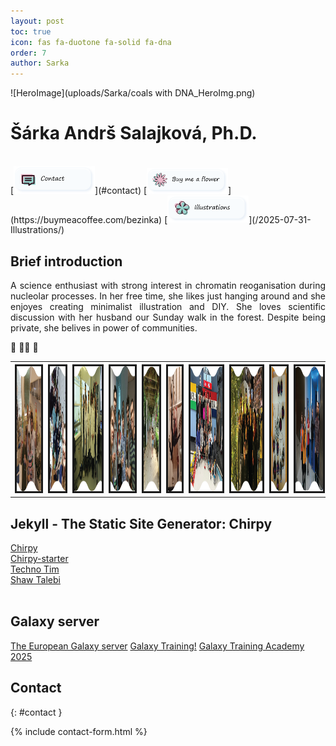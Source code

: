 ```yaml
---
layout: post
toc: true
icon: fas fa-duotone fa-solid fa-dna
order: 7
author: Sarka
---
```


![HeroImage](uploads/Sarka/coals with DNA_HeroImg.png)

# Šárka Andrš Salajková, Ph.D.
<br>
[<img src="uploads/buttons_png/contact.png" width="130" alt="email"/>](#contact)
[<img src="uploads/buttons_png/Buy me a flower.png" width="130" alt="email"/>](https://buymeacoffee.com/bezinka)
[<img src="uploads/buttons_png/Illustrations.png" width="130" alt="email"/>](/2025-07-31-Illustrations/)



## Brief introduction
<p align="justify">
 A science enthusiast with strong interest in chromatin reoganisation during nucleolar processes. In her free time, she likes just hanging around and she enjoyes creating minimalist illustration and DIY. She loves scientific discussion with her husband our Sunday walk in the forest. Despite being private, she belives in power of communities. 
</p>
🧬 🤸‍♀️ 🤘


<div align="center">
<table>
  <tr>
    <th><img src="uploads/Sarka/Sarka_gallery/s1.png" alt="" border=3 height=200 ></th>
    <th><img src="uploads/Sarka/Sarka_gallery/s2.png" alt="" border=3 height=200 ></th>
    <th><img src="uploads/Sarka/Sarka_gallery/s3.png" alt="" border=3 height=200 ></th>
    <th><img src="uploads/Sarka/Sarka_gallery/s4.png" alt="" border=3 height=200 ></th>
    <th><img src="uploads/Sarka/Sarka_gallery/s5.png" alt="" border=3 height=200 ></th>
    <th><img src="uploads/Sarka/Sarka_gallery/s6.png" alt="" border=3 height=200 ></th>
    <th><img src="uploads/Sarka/Sarka_gallery/s7.png" alt="" border=3 height=200 ></th>
    <th><img src="uploads/Sarka/Sarka_gallery/s8.png" alt="" border=3 height=200 ></th>
    <th><img src="uploads/Sarka/Sarka_gallery/s9.png" alt="" border=3 height=200 ></th>
    <th><img src="uploads/Sarka/Sarka_gallery/s10.png" alt="" border=3 height=200 ></th>
  </tr>
</table>

</div>


## Jekyll - The Static Site Generator: Chirpy
[Chirpy](https://chirpy.cotes.page/)<br>
[Chirpy-starter](https://github.com/cotes2020/chirpy-starter)<br>
[Techno Tim](https://technotim.live/posts/jekyll-docs-site/#creating-a-post)<br>
[Shaw Talebi](https://www.youtube.com/@ShawhinTalebi)<br>
<br>


## Galaxy server
[The European Galaxy server](https://usegalaxy.eu/)
[Galaxy Training!](https://training.galaxyproject.org/training-material/)
[Galaxy Training Academy 2025](https://training.galaxyproject.org/training-material/events/2025-05-12-galaxy-academy-2025.html)

## Contact 
{: #contact }


{% include contact-form.html %}